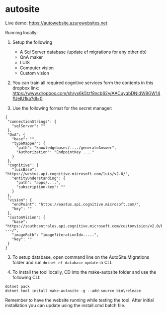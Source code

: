 # autosite

Live demo:
https://autowebsite.azurewebsites.net

Running locally:

1. Setup the following
    - A Sql Server database (update ef migrations for any other db)
    - QnA maker 
    - LUIS
    - Computer vision 
    - Custom vision
  
 2. You can train all required cognitive services form the contents in this dropbox link: https://www.dropbox.com/sh/yx6k5tzf8ncb62y/AACuyqbDNIdW8GW14fUeIU1ka?dl=0 
  
 2. Use the following format for the secret manager:
 
 ```
 {
  "connectionStrings": {
    "sqlServer": ""
  },
  "QnA": {
    "base": "",
    "typeMapper": {
      "path": "knowledgebases/..../generateAnswer",
      "Authorization": "EndpointKey ...."
    }
  },
  "cognitive": {
    "luisBase": "https://westus.api.cognitive.microsoft.com/luis/v2.0/",
    "entityUnderstanding": {
      "path": "apps/....",
      "subscription-key": ""
    }
  },
  "vision": {
    "endPoint": "https://eastus.api.cognitive.microsoft.com/",
    "key": ""
  },
  "customVision": {
    "base": "https://southcentralus.api.cognitive.microsoft.com/customvision/v2.0/Prediction/----/",
    "imagePath": "image?iterationId=.....",
    "key": ""
  }
}
 ```
 3. To setup database, open command line on the AutoSite.Migrations folder and run `dotnet ef database update` in CLI. 
 
 4. To install the tool locally, CD into the make-autosite folder and use the following CLI:
 ```
 dotnet pack
 dotnet tool install make-autosite -g --add-source bin\release
 ```
 Remember to have the website running while testing the tool.
 After initial installation you can update using the install.cmd batch file. 
